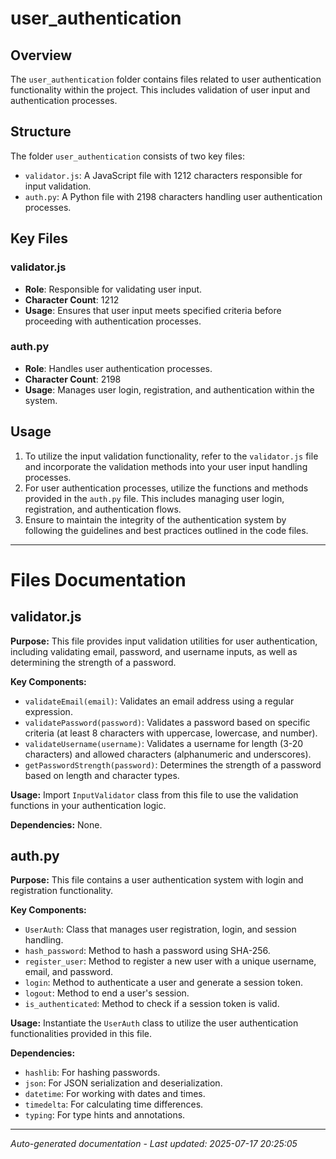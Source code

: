 # user_authentication

## Overview
The `user_authentication` folder contains files related to user authentication functionality within the project. This includes validation of user input and authentication processes.

## Structure
The folder `user_authentication` consists of two key files:
- `validator.js`: A JavaScript file with 1212 characters responsible for input validation.
- `auth.py`: A Python file with 2198 characters handling user authentication processes.

## Key Files
### validator.js
- **Role**: Responsible for validating user input.
- **Character Count**: 1212
- **Usage**: Ensures that user input meets specified criteria before proceeding with authentication processes.

### auth.py
- **Role**: Handles user authentication processes.
- **Character Count**: 2198
- **Usage**: Manages user login, registration, and authentication within the system.

## Usage
1. To utilize the input validation functionality, refer to the `validator.js` file and incorporate the validation methods into your user input handling processes.
2. For user authentication processes, utilize the functions and methods provided in the `auth.py` file. This includes managing user login, registration, and authentication flows.
3. Ensure to maintain the integrity of the authentication system by following the guidelines and best practices outlined in the code files.

---

# Files Documentation

## validator.js

**Purpose:** This file provides input validation utilities for user authentication, including validating email, password, and username inputs, as well as determining the strength of a password.

**Key Components:**
- `validateEmail(email)`: Validates an email address using a regular expression.
- `validatePassword(password)`: Validates a password based on specific criteria (at least 8 characters with uppercase, lowercase, and number).
- `validateUsername(username)`: Validates a username for length (3-20 characters) and allowed characters (alphanumeric and underscores).
- `getPasswordStrength(password)`: Determines the strength of a password based on length and character types.

**Usage:** Import `InputValidator` class from this file to use the validation functions in your authentication logic.

**Dependencies:** None.

## auth.py

**Purpose:** This file contains a user authentication system with login and registration functionality.

**Key Components:**
- `UserAuth`: Class that manages user registration, login, and session handling.
- `hash_password`: Method to hash a password using SHA-256.
- `register_user`: Method to register a new user with a unique username, email, and password.
- `login`: Method to authenticate a user and generate a session token.
- `logout`: Method to end a user's session.
- `is_authenticated`: Method to check if a session token is valid.

**Usage:** Instantiate the `UserAuth` class to utilize the user authentication functionalities provided in this file.

**Dependencies:** 
- `hashlib`: For hashing passwords.
- `json`: For JSON serialization and deserialization.
- `datetime`: For working with dates and times.
- `timedelta`: For calculating time differences.
- `typing`: For type hints and annotations.

---
*Auto-generated documentation - Last updated: 2025-07-17 20:25:05*
